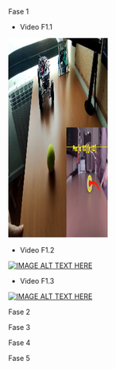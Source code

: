 Fase 1

  - Video F1.1

<img src="https://raw.githubusercontent.com/javilonso/TFG-2021-CocheRobot/main/img/thumbnail%20_videoF1.1.jpeg?token=AHUDV4Z4BELBPOJR3CM4QOTAZSBES" data-canonical-src="https://youtu.be/8XBuYrMOcsg" width="200" height="400" />
  
  - Video F1.2

[![IMAGE ALT TEXT HERE](https://img.youtube.com/vi/YOUTUBE_VIDEO_ID_HERE/0.jpg)](https://youtu.be/5gIka_E5veU)  
  
  - Video F1.3

[![IMAGE ALT TEXT HERE](https://img.youtube.com/vi/YOUTUBE_VIDEO_ID_HERE/0.jpg)](https://youtu.be/YZJiKQHk4ok)  

Fase 2


Fase 3


Fase 4


Fase 5
